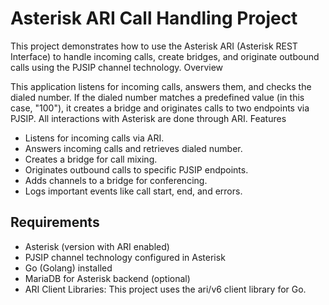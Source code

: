 # Asterisk ARI Call Handling Project

This project demonstrates how to use the Asterisk ARI (Asterisk REST Interface) to handle incoming calls, create bridges, and originate outbound calls using the PJSIP channel technology.
Overview

This application listens for incoming calls, answers them, and checks the dialed number. If the dialed number matches a predefined value (in this case, "100"), it creates a bridge and originates calls to two endpoints via PJSIP. All interactions with Asterisk are done through ARI.
Features

* Listens for incoming calls via ARI.
* Answers incoming calls and retrieves dialed number.
* Creates a bridge for call mixing.
* Originates outbound calls to specific PJSIP endpoints.
* Adds channels to a bridge for conferencing.
* Logs important events like call start, end, and errors.

## Requirements

* Asterisk (version with ARI enabled)
* PJSIP channel technology configured in Asterisk
* Go (Golang) installed
* MariaDB for Asterisk backend (optional)
* ARI Client Libraries: This project uses the ari/v6 client library for Go.